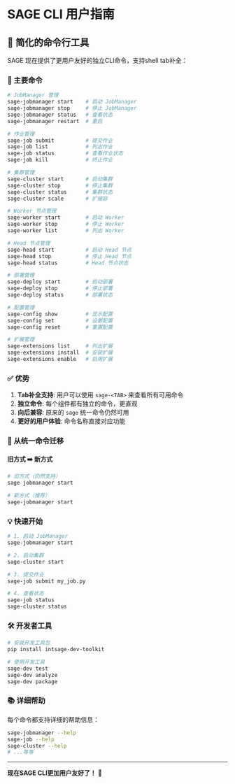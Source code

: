 # SAGE CLI 用户指南

## 🚀 简化的命令行工具

SAGE 现在提供了更用户友好的独立CLI命令，支持shell tab补全：

### 🎯 主要命令

```bash
# JobManager 管理
sage-jobmanager start    # 启动 JobManager
sage-jobmanager stop     # 停止 JobManager  
sage-jobmanager status   # 查看状态
sage-jobmanager restart  # 重启

# 作业管理
sage-job submit          # 提交作业
sage-job list            # 列出作业
sage-job status          # 查看作业状态
sage-job kill            # 终止作业

# 集群管理
sage-cluster start       # 启动集群
sage-cluster stop        # 停止集群
sage-cluster status      # 集群状态
sage-cluster scale       # 扩缩容

# Worker 节点管理
sage-worker start        # 启动 Worker
sage-worker stop         # 停止 Worker
sage-worker list         # 列出 Worker

# Head 节点管理
sage-head start          # 启动 Head 节点
sage-head stop           # 停止 Head 节点
sage-head status         # Head 节点状态

# 部署管理
sage-deploy start        # 启动部署
sage-deploy stop         # 停止部署
sage-deploy status       # 部署状态

# 配置管理
sage-config show         # 显示配置
sage-config set          # 设置配置
sage-config reset        # 重置配置

# 扩展管理
sage-extensions list     # 列出扩展
sage-extensions install  # 安装扩展
sage-extensions enable   # 启用扩展
```

### ✅ 优势

1. **Tab补全支持**: 用户可以使用 `sage-<TAB>` 来查看所有可用命令
2. **独立命令**: 每个组件都有独立的命令，更直观
3. **向后兼容**: 原来的 `sage` 统一命令仍然可用
4. **更好的用户体验**: 命令名称直接对应功能

### 🔄 从统一命令迁移

#### 旧方式 ➡️ 新方式

```bash
# 旧方式（仍然支持）
sage jobmanager start

# 新方式（推荐）
sage-jobmanager start
```

### 💡 快速开始

```bash
# 1. 启动 JobManager
sage-jobmanager start

# 2. 启动集群
sage-cluster start

# 3. 提交作业
sage-job submit my_job.py

# 4. 查看状态
sage-job status
sage-cluster status
```

### 🛠️ 开发者工具

```bash
# 安装开发工具包
pip install intsage-dev-toolkit

# 使用开发工具
sage-dev test
sage-dev analyze
sage-dev package
```

### 📚 详细帮助

每个命令都支持详细的帮助信息：

```bash
sage-jobmanager --help
sage-job --help  
sage-cluster --help
# ...等等
```

---

**现在SAGE CLI更加用户友好了！** 🎉

